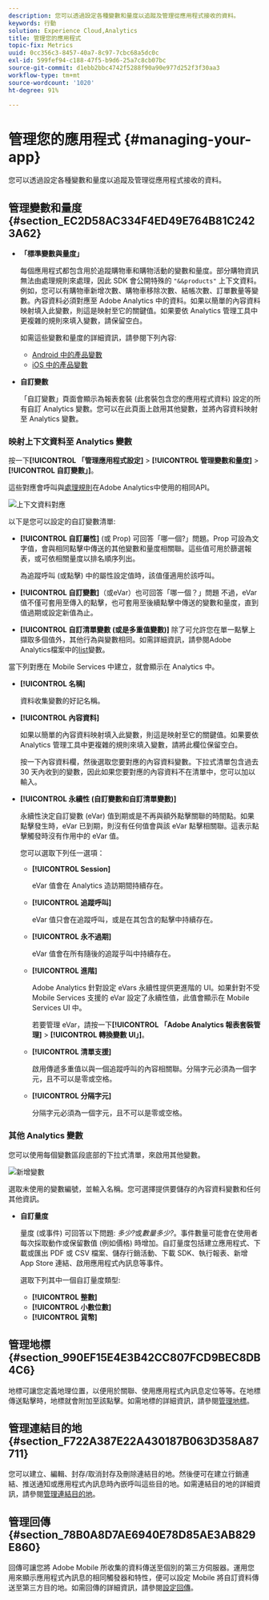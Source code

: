 ```yaml
---
description: 您可以透過設定各種變數和量度以追蹤及管理從應用程式接收的資料。
keywords: 行動
solution: Experience Cloud,Analytics
title: 管理您的應用程式
topic-fix: Metrics
uuid: 0cc356c3-8457-40a7-8c97-7cbc68a5dc0c
exl-id: 599fef94-c188-47f5-b9d6-25a7c8cb07bc
source-git-commit: d1ebb2bbc4742f5288f90a90e977d252f3f30aa3
workflow-type: tm+mt
source-wordcount: '1020'
ht-degree: 91%

---
```


# 管理您的應用程式 {#managing-your-app}

您可以透過設定各種變數和量度以追蹤及管理從應用程式接收的資料。

## 管理變數和量度 {#section_EC2D58AC334F4ED49E764B81C2423A62}

* **「標準變數與量度」**

   每個應用程式都包含用於追蹤購物車和購物活動的變數和量度。部分購物資訊無法由處理規則來處理，因此 SDK 會公開特殊的 `"&&products"` 上下文資料。例如，您可以有購物車新增次數、購物車移除次數、結帳次數、訂單數量等變數。內容資料必須對應至 Adobe Analytics 中的資料。如果以簡單的內容資料映射填入此變數，則這是映射至它的關鍵值。如果要依 Analytics 管理工具中更複雜的規則來填入變數，請保留空白。

   如需這些變數和量度的詳細資訊，請參閱下列內容:

   * [Android 中的產品變數](/help/android/analytics-main/products/products.md)
   * [iOS 中的產品變數](/help/ios/analytics-main/products/products.md)

* **自訂變數**

   「自訂變數」頁面會顯示為報表套裝 (此套裝包含您的應用程式資料) 設定的所有自訂 Analytics 變數。您可以在此頁面上啟用其他變數，並將內容資料映射至 Analytics 變數。

### 映射上下文資料至 Analytics 變數

按一下&#x200B;**[!UICONTROL 「管理應用程式設定]** > **[!UICONTROL 管理變數和量度]** > **[!UICONTROL 自訂變數」]**。

這些對應會呼叫與[處理規則](https://experienceleague.adobe.com/docs/analytics/admin/admin-tools/processing-rules/processing-rules.html)在Adobe Analytics中使用的相同API。

![上下文資料對應](assets/custom_data_content.png)

以下是您可以設定的自訂變數清單:

* **[!UICONTROL 自訂屬性]** (或 Prop) 可回答「哪一個?」問題。Prop 可設為文字值，會與相同點擊中傳送的其他變數和量度相關聯。這些值可用於篩選報表，或可依相關量度以排名順序列出。

   為追蹤呼叫 (或點擊) 中的屬性設定值時，該值僅適用於該呼叫。

* **[!UICONTROL 自訂變數]**（或eVar）也可回答「哪一個？」問題 不過，eVar值不僅可套用至傳入的點擊，也可套用至後續點擊中傳送的變數和量度，直到值過期或設定新值為止。
* **[!UICONTROL 自訂清單變數 (或是多重值變數)]** 除了可允許您在單一點擊上擷取多個值外，其他行為與變數相同。如需詳細資訊，請參閱Adobe Analytics檔案中的[list](https://experienceleague.adobe.com/docs/analytics/implementation/vars/page-vars/list.html?lang=en)變數。

當下列對應在 Mobile Services 中建立，就會顯示在 Analytics 中。

* **[!UICONTROL 名稱]**

   資料收集變數的好記名稱。

* **[!UICONTROL 內容資料]**

   如果以簡單的內容資料映射填入此變數，則這是映射至它的關鍵值。如果要依 Analytics 管理工具中更複雜的規則來填入變數，請將此欄位保留空白。

   按一下內容資料欄，然後選取您要對應的內容資料變數。下拉式清單包含過去 30 天內收到的變數，因此如果您要對應的內容資料不在清單中，您可以加以輸入。

* **[!UICONTROL 永續性 (自訂變數和自訂清單變數)]**

   永續性決定自訂變數 (eVar) 值到期或是不再與額外點擊關聯的時間點。如果點擊發生時，eVar 已到期，則沒有任何值會與該 eVar 點擊相關聯。這表示點擊觸發時沒有作用中的 eVar 值。

   您可以選取下列任一選項：

   * **[!UICONTROL Session]**

      eVar 值會在 Analytics 造訪期間持續存在。

   * **[!UICONTROL 追蹤呼叫]**

      eVar 值只會在追蹤呼叫，或是在其包含的點擊中持續存在。

   * **[!UICONTROL 永不過期]**

      eVar 值會在所有隨後的追蹤乎叫中持續存在。
   * **[!UICONTROL 進階]**

      Adobe Analytics 針對設定 eVars 永續性提供更進階的 UI。如果針對不受 Mobile Services 支援的 eVar 設定了永續性值，此值會顯示在 Mobile Services UI 中。

      若要管理 eVar，請按一下&#x200B;**[!UICONTROL 「Adobe Analytics 報表套裝管理]** > **[!UICONTROL 轉換變數 UI」]**。

   * **[!UICONTROL 清單支援]**

      啟用傳遞多重值以與一個追蹤呼叫的內容相關聯。分隔字元必須為一個字元，且不可以是零或空格。

   * **[!UICONTROL 分隔字元]**

      分隔字元必須為一個字元，且不可以是零或空格。

### 其他 Analytics 變數

您可以使用每個變數區段底部的下拉式清單，來啟用其他變數。

![新增變數](assets/add_variable.png)

選取未使用的變數編號，並輸入名稱。您可選擇提供要儲存的內容資料變數和任何其他資訊。

* **自訂量度**

   量度 (或事件) 可回答以下問題: *多少?*&#x200B;或&#x200B;*數量多少?*。事件數量可能會在使用者每次採取動作或保留數值 (例如價格) 時增加。自訂量度包括建立應用程式、下載或匯出 PDF 或 CSV 檔案、儲存行銷活動、下載 SDK、執行報表、新增 App Store 連結、啟用應用程式內訊息等事件。

   選取下列其中一個自訂量度類型:

   * **[!UICONTROL 整數]**
   * **[!UICONTROL 小數位數]**
   * **[!UICONTROL 貨幣]**

## 管理地標 {#section_990EF15E4E3B42CC807FCD9BEC8DB4C6}

地標可讓您定義地理位置，以便用於關聯、使用應用程式內訊息定位等等。在地標傳送點擊時，地標就會附加至該點擊。如需地標的詳細資訊，請參閱[管理地標](/help/using/location/t-manage-points.md)。

## 管理連結目的地 {#section_F722A387E22A430187B063D358A87711}

您可以建立、編輯、封存/取消封存及刪除連結目的地。然後便可在建立行銷連結、推送通知或應用程式內訊息時內嵌呼叫這些目的地。如需連結目的地的詳細資訊，請參閱[管理連結目的地](/help/using/acquisition-main/c-manage-link-destinations/t-archive-unarchive-link-destinations.md)。

## 管理回傳 {#section_78B0A8D7AE6940E78D85AE3AB829E860}

回傳可讓您將 Adobe Mobile 所收集的資料傳送至個別的第三方伺服器。運用您用來顯示應用程式內訊息的相同觸發器和特性，便可以設定 Mobile 將自訂資料傳送至第三方目的地。如需回傳的詳細資訊，請參閱[設定回傳](/help/using/c-manage-app-settings/c-mob-confg-app/signals.md)。
